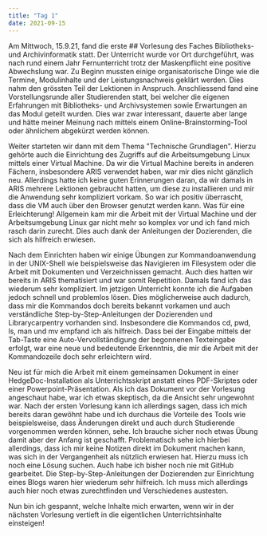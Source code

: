 ```yaml
---
title: "Tag 1"
date: 2021-09-15
---
```

<p>Am Mittwoch, 15.9.21, fand die erste ## Vorlesung des Faches Bibliotheks- und Archivinformatik statt. Der Unterricht wurde vor Ort durchgeführt, was nach rund einem Jahr Fernunterricht trotz der Maskenpflicht eine positive Abwechslung war. Zu Beginn mussten einige organisatorische Dinge wie die Termine, Modulinhalte und der Leistungsnachweis geklärt werden. Dies nahm den grössten Teil der Lektionen in Anspruch. Anschliessend fand eine Vorstellungsrunde aller Studierenden statt, bei welcher die eigenen Erfahrungen mit Bibliotheks- und Archivsystemen sowie Erwartungen an das Modul geteilt wurden. Dies war zwar interessant, dauerte aber lange und hätte meiner Meinung nach mittels einem Online-Brainstorming-Tool oder ähnlichem abgekürzt werden können.</p>
<p>Weiter starteten wir dann mit dem Thema "Technische Grundlagen". Hierzu gehörte auch die Einrichtung des Zugriffs auf die Arbeitsumgebung Linux mittels einer Virtual Machine. Da wir die Virtual Machine bereits in anderen Fächern, insbesondere ARIS verwendet haben, war mir dies nicht gänzlich neu. Allerdings hatte ich keine guten Erinnerungen daran, da wir damals in ARIS mehrere Lektionen gebraucht hatten, um diese zu installieren und mir die Anwendung sehr kompliziert vorkam. So war ich positiv überrascht, dass die VM auch über den Browser genutzt werden kann. Was für eine Erleichterung! Allgemein kam mir die Arbeit mit der Virtual Machine und der Arbeitsumgebung Linux gar nicht mehr so komplex vor und ich fand mich rasch darin zurecht. Dies auch dank der Anleitungen der Dozierenden, die sich als hilfreich erwiesen.</p>
<p>Nach dem Einrichten haben wir einige Übungen zur Kommandoanwendung in der UNIX-Shell wie beispielsweise das Navigieren im Filesystem oder die Arbeit mit Dokumenten und Verzeichnissen gemacht. Auch dies hatten wir bereits in ARIS thematisiert und war somit Repetition. Damals fand ich das wiederum sehr kompliziert. Im jetzigen Unterricht konnte ich die Aufgaben jedoch schnell und problemlos lösen. Dies möglicherweise auch dadurch, dass mir die Kommandos doch bereits bekannt vorkamen und auch verständliche Step-by-Step-Anleitungen der Dozierenden und Librarycarpentry vorhanden sind. Insbesondere die Kommandos cd, pwd, ls, man und mv empfand ich als hilfreich. Dass bei der Eingabe mittels der Tab-Taste eine Auto-Vervollständigung der begonnenen Texteingabe erfolgt, war eine neue und bedeutende Erkenntnis, die mir die Arbeit mit der Kommandozeile doch sehr erleichtern wird.</p>
<p>Neu ist für mich die Arbeit mit einem gemeinsamen Dokument in einer HedgeDoc-Installation als Unterrichtsskript anstatt eines PDF-Skriptes oder einer Powerpoint-Präsentation. Als ich das Dokument vor der Vorlesung angeschaut habe, war ich etwas skeptisch, da die Ansicht sehr ungewohnt war. Nach der ersten Vorlesung kann ich allerdings sagen, dass ich mich bereits daran gewöhnt habe und ich durchaus die Vorteile des Tools wie beispielsweise, dass Änderungen direkt und auch durch Studierende vorgenommen werden können, sehe. Ich brauche sicher noch etwas Übung damit aber der Anfang ist geschafft. Problematisch sehe ich hierbei allerdings, dass ich mir keine Notizen direkt im Dokument machen kann, was sich in der Vergangenheit als nützlich erwiesen hat. Hierzu muss ich noch eine Lösung suchen. Auch habe ich bisher noch nie mit GitHub gearbeitet. Die Step-by-Step-Anleitungen der Dozierenden zur Einrichtung eines Blogs waren hier wiederum sehr hilfreich. Ich muss mich allerdings auch hier noch etwas zurechtfinden und Verschiedenes austesten.</p>
<p>Nun bin ich gespannt, welche Inhalte mich erwarten, wenn wir in der nächsten Vorlesung vertieft in die eigentlichen Unterrichtsinhalte einsteigen!</p>


